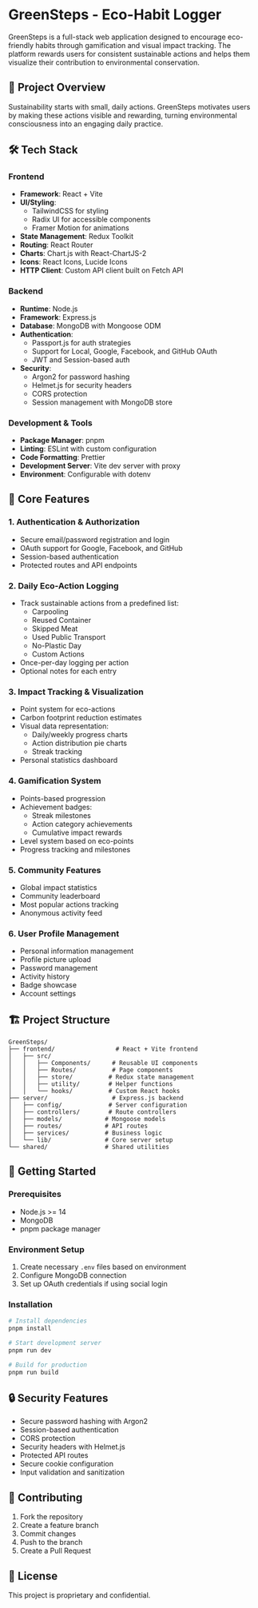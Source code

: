 # GreenSteps - Eco-Habit Logger

GreenSteps is a full-stack web application designed to encourage eco-friendly habits through gamification and visual impact tracking. The platform rewards users for consistent sustainable actions and helps them visualize their contribution to environmental conservation.

## 🌱 Project Overview

Sustainability starts with small, daily actions. GreenSteps motivates users by making these actions visible and rewarding, turning environmental consciousness into an engaging daily practice.

## 🛠️ Tech Stack

### Frontend
- **Framework**: React + Vite
- **UI/Styling**: 
  - TailwindCSS for styling
  - Radix UI for accessible components
  - Framer Motion for animations
- **State Management**: Redux Toolkit
- **Routing**: React Router
- **Charts**: Chart.js with React-ChartJS-2
- **Icons**: React Icons, Lucide Icons
- **HTTP Client**: Custom API client built on Fetch API

### Backend
- **Runtime**: Node.js
- **Framework**: Express.js
- **Database**: MongoDB with Mongoose ODM
- **Authentication**: 
  - Passport.js for auth strategies
  - Support for Local, Google, Facebook, and GitHub OAuth
  - JWT and Session-based auth
- **Security**:
  - Argon2 for password hashing
  - Helmet.js for security headers
  - CORS protection
  - Session management with MongoDB store

### Development & Tools
- **Package Manager**: pnpm
- **Linting**: ESLint with custom configuration
- **Code Formatting**: Prettier
- **Development Server**: Vite dev server with proxy
- **Environment**: Configurable with dotenv

## 🎯 Core Features

### 1. Authentication & Authorization
- Secure email/password registration and login
- OAuth support for Google, Facebook, and GitHub
- Session-based authentication
- Protected routes and API endpoints

### 2. Daily Eco-Action Logging
- Track sustainable actions from a predefined list:
  - Carpooling
  - Reused Container
  - Skipped Meat
  - Used Public Transport
  - No-Plastic Day
  - Custom Actions
- Once-per-day logging per action
- Optional notes for each entry

### 3. Impact Tracking & Visualization
- Point system for eco-actions
- Carbon footprint reduction estimates
- Visual data representation:
  - Daily/weekly progress charts
  - Action distribution pie charts
  - Streak tracking
- Personal statistics dashboard

### 4. Gamification System
- Points-based progression
- Achievement badges:
  - Streak milestones
  - Action category achievements
  - Cumulative impact rewards
- Level system based on eco-points
- Progress tracking and milestones

### 5. Community Features
- Global impact statistics
- Community leaderboard
- Most popular actions tracking
- Anonymous activity feed

### 6. User Profile Management
- Personal information management
- Profile picture upload
- Password management
- Activity history
- Badge showcase
- Account settings

## 🏗️ Project Structure

```
GreenSteps/
├── frontend/                 # React + Vite frontend
│   ├── src/
│   │   ├── Components/      # Reusable UI components
│   │   ├── Routes/          # Page components
│   │   ├── store/          # Redux state management
│   │   ├── utility/        # Helper functions
│   │   └── hooks/          # Custom React hooks
├── server/                  # Express.js backend
│   ├── config/             # Server configuration
│   ├── controllers/        # Route controllers
│   ├── models/            # Mongoose models
│   ├── routes/            # API routes
│   ├── services/          # Business logic
│   └── lib/               # Core server setup
└── shared/                # Shared utilities
```

## 🚀 Getting Started

### Prerequisites
- Node.js >= 14
- MongoDB
- pnpm package manager

### Environment Setup
1. Create necessary `.env` files based on environment
2. Configure MongoDB connection
3. Set up OAuth credentials if using social login

### Installation
```bash
# Install dependencies
pnpm install

# Start development server
pnpm run dev

# Build for production
pnpm run build
```

## 🔒 Security Features

- Secure password hashing with Argon2
- Session-based authentication
- CORS protection
- Security headers with Helmet.js
- Protected API routes
- Secure cookie configuration
- Input validation and sanitization

## 🤝 Contributing

1. Fork the repository
2. Create a feature branch
3. Commit changes
4. Push to the branch
5. Create a Pull Request

## 📄 License

This project is proprietary and confidential.
